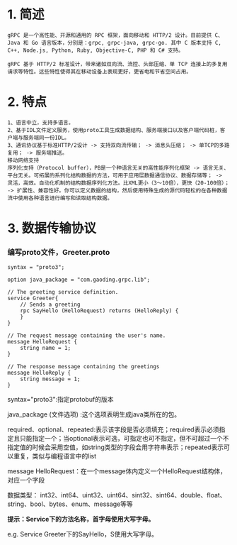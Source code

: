 # **1. 简述**

```
gRPC 是一个高性能、开源和通用的 RPC 框架，面向移动和 HTTP/2 设计。目前提供 C、Java 和 Go 语言版本，分别是：grpc, grpc-java, grpc-go. 其中 C 版本支持 C, C++, Node.js, Python, Ruby, Objective-C, PHP 和 C# 支持。

gRPC 基于 HTTP/2 标准设计，带来诸如双向流、流控、头部压缩、单 TCP 连接上的多复用请求等特性。这些特性使得其在移动设备上表现更好，更省电和节省空间占用。
```

# **2. 特点**

```
1、语言中立，支持多语言。
2、基于IDL文件定义服务，使用proto工具生成数据结构、服务端接口以及客户端代码桩，客户端与服务端同一份IDL。
3、通讯协议基于标准HTTP/2设计 -> 支持双向流传输； -> 消息头压缩； -> 单TCP的多路复用； -> 服务端推送。
移动网络支持
序列化支持（Protocol buffer），PB是一个种语言无关的高性能序列化框架 -> 语言无关、平台无关。可拓展的系列化结构数据的方法，可用于应用层数据通信协议、数据存储等； -> 灵活，高效。自动化机制的结构数据序列化方法。比XML更小（3～10倍），更快（20-100倍）； -> 扩展性、兼容性好。你可以定义数据的结构，然后使用特殊生成的源代码轻松的在各种数据流中使用各种语言进行编写和读取结构数据。
```

# **3. 数据传输协议**

### 编写proto文件，Greeter.proto

```
syntax = "proto3";
 
option java_package = "com.gaoding.grpc.lib";
 
// The greeting service definition.
service Greeter{
    // Sends a greeting
    rpc SayHello (HelloRequest) returns (HelloReply) {
    }
}
 
// The request message containing the user's name.
message HelloRequest {
    string name = 1;
}
 
// The response message containing the greetings
message HelloReply {
    string message = 1;
}
```

syntax="proto3":指定protobuf的版本

java_package (文件选项) :这个选项表明生成java类所在的包。

required、optional、repeated:表示该字段是否必须填充；required表示必须指定且只能指定一个；当optional表示可选，可指定也可不指定，但不可超过一个不指定值的时候会采用空值，如string类型的字段会用字符串表示；repeated表示可以重复，类似与编程语言中的list

message HelloRequest：在一个message体内定义一个HelloRequest结构体，对应一个字段

数据类型： int32、int64、uint32、uint64、sint32、sint64、double、float、 string、bool、bytes、enum、message等等

**提示：Service下的方法名称，首字母使用大写字母。**

e.g. Service Greeter下的SayHello，S使用大写字母。